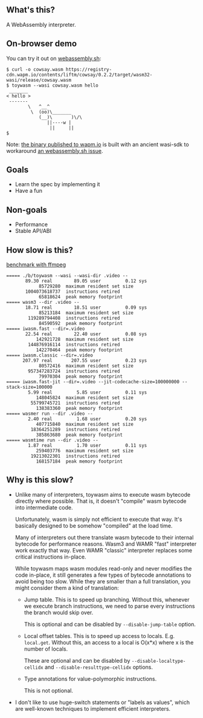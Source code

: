 ## What's this?

A WebAssembly interpreter.

## On-browser demo

You can try it out on [webassembly.sh](https://webassembly.sh/?run-command=toywasm%20--version):

```shell
$ curl -o cowsay.wasm https://registry-cdn.wapm.io/contents/liftm/cowsay/0.2.2/target/wasm32-wasi/release/cowsay.wasm
$ toywasm --wasi cowsay.wasm hello
 _______
< hello >
 -------
        \   ^__^
         \  (oo)\_______
            (__)\       )\/\
               ||----w |
                ||     ||
$
```

Note: [the binary published to wapm.io](https://wapm.io/yamt/toywasm)
is built with an ancient wasi-sdk to workaround
[an webassembly.sh issue](https://github.com/wasmerio/webassembly.sh/issues/105).

## Goals

* Learn the spec by implementing it
* Have a fun

## Non-goals

* Performance
* Stable API/ABI

## How slow is this?

[benchmark with ffmpeg](./benchmark/ffmpeg.sh)
```
===== ./b/toywasm --wasi --wasi-dir .video --
       89.30 real        89.05 user         0.12 sys
            85729280  maximum resident set size
       1004073618737  instructions retired
            65818624  peak memory footprint
===== wasm3 --dir .video --
       18.71 real        18.51 user         0.09 sys
            85213184  maximum resident set size
        119289794408  instructions retired
            84590592  peak memory footprint
===== iwasm.fast --dir=.video
       22.54 real        22.40 user         0.08 sys
           142921728  maximum resident set size
        144876916114  instructions retired
           142270464  peak memory footprint
===== iwasm.classic --dir=.video
      207.97 real       207.55 user         0.23 sys
            80572416  maximum resident set size
        957347283724  instructions retired
            79970304  peak memory footprint
===== iwasm.fast-jit --dir=.video --jit-codecache-size=100000000 --stack-size=100000
        5.99 real         5.85 user         0.11 sys
           148045824  maximum resident set size
         55799745721  instructions retired
           138383360  peak memory footprint
===== wasmer run --dir .video --
        2.40 real         1.68 user         0.20 sys
           407715840  maximum resident set size
         18364251289  instructions retired
           385863680  peak memory footprint
===== wasmtime run --dir .video --
        1.87 real         1.70 user         0.11 sys
           259403776  maximum resident set size
         19213022301  instructions retired
           168157184  peak memory footprint
```

## Why is this slow?

* Unlike many of interpreters, toywasm aims to execute wasm bytecode
  directly where possible. That is, it doesn't "compile" wasm bytecode
  into intermediate code.

  Unfortunately, wasm is simply not efficient to execute that way.
  It's basically designed to be somehow "compiled" at the load time.

  Many of interpreters out there translate wasm bytecode to their internal
  bytecode for performance reasons. Wasm3 and WAMR "fast" interpreter
  work exactly that way. Even WAMR "classic" interpreter replaces
  some critical instructions in-place.

  While toywasm maps wasm modules read-only and never modifies the code
  in-place, it still generates a few types of bytecode annotations to avoid
  being too slow. While they are smaller than a full translation, you
  might consider them a kind of translation:

  * Jump table.
    This is to speed up branching.  Without this, whenever we execute
    branch instructions, we need to parse every instructions the branch
    would skip over.

    This is optional and can be disabled by `--disable-jump-table` option.

  * Local offset tables.
    This is to speed up access to locals. E.g. `local.get`.
    Without this, an access to a local is O(x*x) where x is the number
    of locals.

    These are optional and can be disabled by `--disable-localtype-cellidx`
    and `--disable-resulttype-cellidx` options.

  * Type annotations for value-polymorphic instructions.

    This is not optional.

* I don't like to use huge-switch statements or "labels as values",
  which are well-known techniques to implement efficient interpreters.
